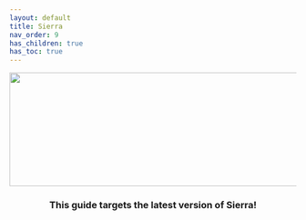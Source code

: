 ```yaml
---
layout: default
title: Sierra
nav_order: 9
has_children: true
has_toc: true
---
```


<p align="center">
  <img width="650" height="200" src="../../../assets/HeaderSierra.png">
</p>

<h3 align="center">This guide targets the latest version of Sierra!</h3>

